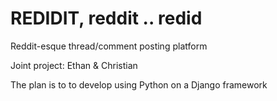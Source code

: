 # REDIDIT, reddit .. redid
Reddit-esque thread/comment posting platform

Joint project: Ethan & Christian

The plan is to to develop using Python on a Django framework